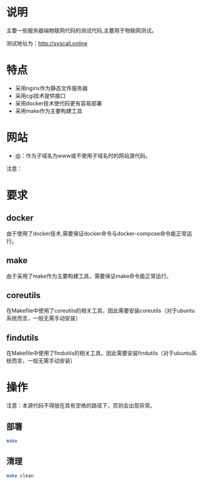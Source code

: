 # 说明

主要一些服务器端物联网代码的测试代码,主要用于物联网测试。

测试地址为：http://syscall.online

# 特点

- 采用nginx作为静态文件服务器
- 采用cgi技术提供接口
- 采用docker技术使代码更有容易部署
- 采用make作为主要构建工具

# 网站

- [@](@)：作为子域名为www或不使用子域名时的网站源代码。

注意：

# 要求

## docker

由于使用了docker技术,需要保证docker命令与docker-compose命令能正常运行。

## make

由于采用了make作为主要构建工具，需要保证make命令能正常运行。

## coreutils

在Makefile中使用了coreutils的相关工具，因此需要安装coreutils（对于ubuntu系统而言，一般无需手动安装）

## findutils

在Makefile中使用了findutils的相关工具，因此需要安装findutils（对于ubuntu系统而言，一般无需手动安装）

# 操作

注意：本源代码不得放在具有空格的路径下，否则会出现异常。

## 部署

```bash
make
```

## 清理

```bash
make clean
```

